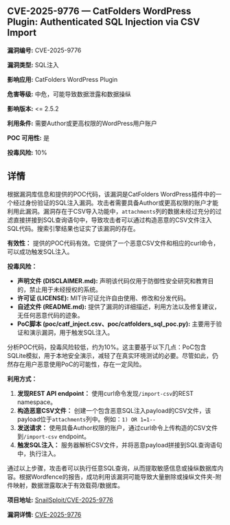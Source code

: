 ## CVE-2025-9776 — CatFolders WordPress Plugin: Authenticated SQL Injection via CSV Import

**漏洞编号:** CVE-2025-9776

**漏洞类型:** SQL注入

**影响应用:** CatFolders WordPress Plugin

**危害等级:** 中危，可能导致数据泄露和数据操纵

**影响版本:** <= 2.5.2

**利用条件:** 需要Author或更高权限的WordPress用户账户

**POC 可用性:** 是

**投毒风险:** 10%

## 详情

根据漏洞库信息和提供的POC代码，该漏洞是CatFolders WordPress插件中的一个经过身份验证的SQL注入漏洞。攻击者需要具备Author或更高权限的账户才能利用此漏洞。漏洞存在于CSV导入功能中，`attachments`列的数据未经过充分的过滤直接拼接到SQL查询语句中，导致攻击者可以通过构造恶意的CSV文件注入SQL代码。搜索引擎结果也证实了该漏洞的存在。

**有效性：** 提供的POC代码有效。它提供了一个恶意CSV文件和相应的curl命令，可以成功触发SQL注入。

**投毒风险：**
  *   **声明文件 (DISCLAIMER.md):** 声明该代码仅用于防御性安全研究和教育目的，禁止用于未经授权的系统。
  *   **许可证 (LICENSE):** MIT许可证允许自由使用、修改和分发代码。
  *   **自述文件 (README.md):** 提供了漏洞的详细描述，利用方法以及修复建议，无任何恶意代码的迹象。
  *   **PoC脚本 (poc/catf_inject.csv、poc/catfolders_sql_poc.py):** 主要用于验证和演示漏洞，用于触发SQL注入。

分析POC代码，投毒风险较低，约为10%。这主要基于以下几点：PoC包含SQLite模拟，用于本地安全演示，减轻了在真实环境测试的必要。尽管如此，仍然存在用户恶意使用PoC的可能性，存在一定风险。

**利用方式：**

1.  **发现REST API endpoint：** 使用curl命令发现`/import-csv`的REST namespace。
2.  **构造恶意CSV文件：** 创建一个包含恶意SQL注入payload的CSV文件，该payload位于`attachments`列中。例如：`1) OR 1=1--`
3.  **发送请求：** 使用具备Author权限的账户，通过curl命令上传构造的CSV文件到`/import-csv` endpoint。
4.  **触发SQL注入：** 服务器解析CSV文件，并将恶意payload拼接到SQL查询语句中，执行注入。

通过以上步骤，攻击者可以执行任意SQL查询，从而提取敏感信息或操纵数据库内容。根据Wordfence的报告，成功利用该漏洞可能导致大量删除或操纵文件夹-附件映射，数据泄露取决于有效载荷/数据库。


**项目地址:** [SnailSploit/CVE-2025-9776](https://github.com/SnailSploit/CVE-2025-9776)

**漏洞详情:** [CVE-2025-9776](https://nvd.nist.gov/vuln/detail/CVE-2025-9776)
